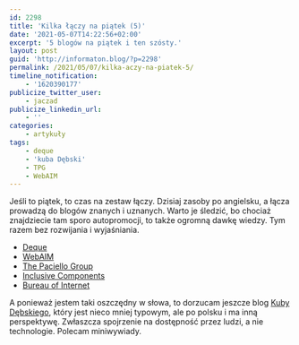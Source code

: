 ```yaml
---
id: 2298
title: 'Kilka łączy na piątek (5)'
date: '2021-05-07T14:22:56+02:00'
excerpt: '5 blogów na piątek i ten szósty.'
layout: post
guid: 'http://informaton.blog/?p=2298'
permalink: /2021/05/07/kilka-aczy-na-piatek-5/
timeline_notification:
    - '1620390177'
publicize_twitter_user:
    - jaczad
publicize_linkedin_url:
    - ''
categories:
    - artykuły
tags:
    - deque
    - 'kuba Dębski'
    - TPG
    - WebAIM
---
```


Jeśli to piątek, to czas na zestaw łączy. Dzisiaj zasoby po angielsku, a łącza prowadzą do blogów znanych i uznanych. Warto je śledzić, bo chociaż znajdziecie tam sporo autopromocji, to także ogromną dawkę wiedzy. Tym razem bez rozwijania i wyjaśniania.

- [Deque](https://www.deque.com/blog/)
- [WebAIM](https://webaim.org/blog/)
- [The Paciello Group](https://www.tpgi.com/blog/)
- [Inclusive Components](https://inclusive-components.design)
- [Bureau of Internet](https://www.boia.org/blog)

A ponieważ jestem taki oszczędny w słowa, to dorzucam jeszcze blog [Kuby Dębskiego](http://kubadebski.pl), który jest nieco mniej typowym, ale po polsku i ma inną perspektywę. Zwłaszcza spojrzenie na dostępność przez ludzi, a nie technologie. Polecam miniwywiady.